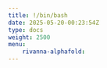 ```yaml
---
title: !/bin/bash
date: 2025-05-20-00:23:54Z
type: docs 
weight: 2500
menu: 
    rivanna-alphafold:
---
```



